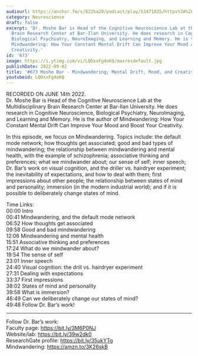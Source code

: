 ```yaml
---
audiourl: https://anchor.fm/s/822ba20/podcast/play/53471835/https%3A%2F%2Fd3ctxlq1ktw2nl.cloudfront.net%2Fstaging%2F2022-5-14%2F1b78c2c0-e29a-5c5b-7175-fde35ea95e65.m4a
category: Neuroscience
draft: false
excerpt: 'Dr. Moshe Bar is Head of the Cognitive Neuroscience Lab at the Multidisciplinary
  Brain Research Center at Bar-Ilan University. He does research in Cognitive Neuroscience,
  Biological Psychiatry, NeuroImaging, and Learning and Memory. He is the author of
  Mindwandering: How Your Constant Mental Drift Can Improve Your Mood and Boost Your
  Creativity.'
id: '673'
image: https://i.ytimg.com/vi/LQOxxFg4oKQ/maxresdefault.jpg
publishDate: 2022-09-02
title: '#673 Moshe Bar - Mindwandering; Mental Drift, Mood, and Creativity'
youtubeid: LQOxxFg4oKQ
---
```

<div class="timelinks">

RECORDED ON JUNE 14th 2022.  
Dr. Moshe Bar is Head of the Cognitive Neuroscience Lab at the Multidisciplinary Brain Research Center at Bar-Ilan University. He does research in Cognitive Neuroscience, Biological Psychiatry, NeuroImaging, and Learning and Memory. He is the author of Mindwandering: How Your Constant Mental Drift Can Improve Your Mood and Boost Your Creativity.

In this episode, we focus on Mindwandering. Topics include: the default mode network; how thoughts get associated; good and bad types of mindwandering; the relationship between mindwandering and mental health, with the example of schizophrenia; associative thinking and preferences; what we mindwander about; our sense of self; inner speech; Dr. Bar’s work on visual cognition, and the driller vs. hairdryer experiment; the inevitability of expectations, and how to deal with them; first impressions about other people; the relationship between states of mind and personality; immersion (in the modern industrial world); and if it is possible to deliberately change states of mind.

Time Links:  
<time>00:00</time> Intro  
<time>00:41</time> Mindwandering, and the default mode network  
<time>06:52</time> How thoughts get associated  
<time>09:58</time> Good and bad mindwandering  
<time>12:06</time> Mindwandering and mental health  
<time>15:51</time> Associative thinking and preferences  
<time>17:24</time> What do we mindwander about?  
<time>19:54</time> The sense of self  
<time>23:01</time> Inner speech  
<time>24:40</time> Visual cognition: the drill vs. hairdryer experiment  
<time>27:31</time> Dealing with expectations  
<time>33:37</time> First impressions  
<time>38:02</time> States of mind and personality  
<time>39:58</time> What is immersion?  
<time>46:49</time> Can we deliberately change our states of mind?  
<time>49:48</time> Follow Dr. Bar’s work!

---

Follow Dr. Bar’s work:  
Faculty page: https://bit.ly/3M6P0NJ  
Website/lab: https://bit.ly/39w2dk0  
ResearchGate profile: https://bit.ly/35ukYTg  
Mindwandering: https://amzn.to/3K26skB
</div>


